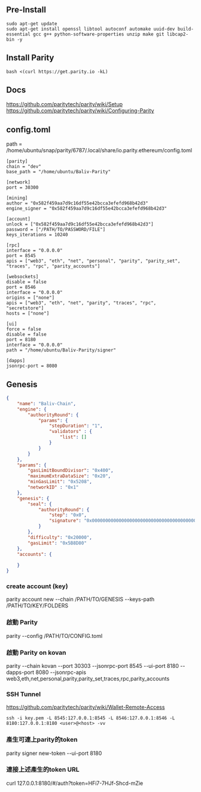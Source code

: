 ## Pre-Install ##
```
sudo apt-get update
sudo apt-get install openssl libtool autoconf automake uuid-dev build-essential gcc g++ python-software-properties unzip make git libcap2-bin -y
```

## Install Parity ##
```
bash <(curl https://get.parity.io -kL)
```

## Docs ##
https://github.com/paritytech/parity/wiki/Setup  
https://github.com/paritytech/parity/wiki/Configuring-Parity  

## config.toml ##
path = /home/ubuntu/snap/parity/6787/.local/share/io.parity.ethereum/config.toml
```
[parity]
chain = "dev"
base_path = "/home/ubuntu/Baliv-Parity"

[network]
port = 30300

[mining]
author = "0x582f459aa7d9c16df55e42bcca3efefd968b42d3"
engine_signer = "0x582f459aa7d9c16df55e42bcca3efefd968b42d3"

[account]
unlock = ["0x582f459aa7d9c16df55e42bcca3efefd968b42d3"]
password = ["/PATH/TO/PASSWORD/FILE"]
keys_iterations = 10240

[rpc]
interface = "0.0.0.0"
port = 8545
apis = ["web3", "eth", "net", "personal", "parity", "parity_set", "traces", "rpc", "parity_accounts"]

[websockets]
disable = false
port = 8546
interface = "0.0.0.0"
origins = ["none"]
apis = ["web3", "eth", "net", "parity", "traces", "rpc", "secretstore"]
hosts = ["none"]

[ui]
force = false
disable = false
port = 8180
interface = "0.0.0.0"
path = "/home/ubuntu/Baliv-Parity/signer"

[dapps]
jsonrpc-port = 8080
```

## Genesis ##
```json
{
    "name": "Baliv-Chain",
    "engine": {
        "authorityRound": {
            "params": {
                "stepDuration": "1",
                "validators" : {
                    "list": []
                }
            }
        }
    },
    "params": {
        "gasLimitBoundDivisor": "0x400",
        "maximumExtraDataSize": "0x20",
        "minGasLimit": "0x5208",
        "networkID" : "0x1"
    },
    "genesis": {
        "seal": {
            "authorityRound": {
                "step": "0x0",
                "signature": "0x0000000000000000000000000000000000000000000000000000000000000000000000000000000000000000000000000000000000000000000000000000000000"
            }
        },
        "difficulty": "0x20000",
        "gasLimit": "0x5B8D80"
    },
    "accounts": {
        
    }
}
```

### create account (key) ###
parity account new --chain /PATH/TO/GENESIS --keys-path /PATH/TO/KEY/FOLDERS

### 啟動 Parity ###
parity --config /PATH/TO/CONFIG.toml

### 啟動 Parity on kovan ###
parity --chain kovan --port 30303 --jsonrpc-port 8545 --ui-port 8180 --dapps-port 8080 --jsonrpc-apis web3,eth,net,personal,parity,parity_set,traces,rpc,parity_accounts

### SSH Tunnel ###
https://github.com/paritytech/parity/wiki/Wallet-Remote-Access
```
ssh -i key.pem -L 8545:127.0.0.1:8545 -L 8546:127.0.0.1:8546 -L 8180:127.0.0.1:8180 <user>@<host> -vv
```

### 產生可連上parity的token ###
parity signer new-token --ui-port 8180

### 連接上述產生的token URL ###
curl 127.0.0.1:8180/#/auth?token=HFi7-7HJf-Shcd-mZie
